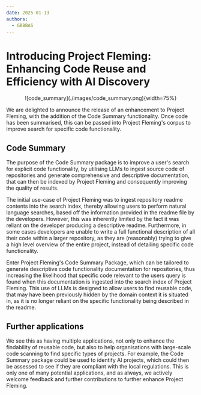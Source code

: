 ```yaml
---
date: 2025-01-13
authors:
  - GBBBAS
---
```


# Introducing Project Fleming: Enhancing Code Reuse and Efficiency with AI Discovery

<center>
![code_summary](./images/code_summary.png){width=75%} 
</center>


We are delighted to announce the release of an enhancement to Project Fleming, with the addition of the Code Summary functionality. Once code has been summarised, this can be passed into Project Fleming's corpus to improve search for specific code functionality. 
 
<!-- more -->

## Code Summary

The purpose of the Code Summary package is to improve a user's search for explicit code functionality, by utilising LLMs to ingest source code of repositories and generate comprehensive and descriptive documentation, that can then be indexed by Project Fleming and consequently improving the quality of results.
 
The initial use-case of Project Fleming was to ingest repository readme contents into the search index, thereby allowing users to perform natural language searches, based off the information provided in the readme file by the developers. However, this was inherently limited by the fact it was reliant on the developer producing a descriptive readme. Furthermore, in some cases developers are unable to write a full functional description of all their code within a larger repository, as they are (reasonably) trying to give a high level overview of the entire project, instead of detailing specific code functionality.
 
Enter Project Fleming's Code Summary Package, which can be tailored to generate descriptive code functionality documentation for repositories, thus increasing the likelihood that specific code relevant to the users query is found when this documentation is ingested into the search index of Project Fleming. This use of LLMs is designed to allow users to find reusable code, that may have been previously hidden by the domain context it is situated in, as it is no longer reliant on the specific functionality being described in the readme.

## Further applications
 
We see this as having multiple applications, not only to enhance the findability of reusable code, but also to help organisations with large-scale code scanning to find specific types of projects. For example, the Code Summary package could be used to identify AI projects, which could then be assessed to see if they are compliant with the local regulations. This is only one of many potential applications, and as always, we actively welcome feedback and further contributions to further enhance Project Fleming.